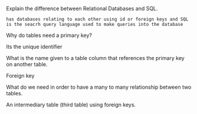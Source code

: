  Explain the difference between Relational Databases and SQL.

    has databases relating to each other using id or foreign keys and SQL is the seacrh query language used to make queries into the database

 Why do tables need a primary key?

 Its the unique identifier 

 What is the name given to a table column that references the primary key on another table.

 Foreign key

 What do we need in order to have a many to many relationship between two tables.

 An intermediary table (third table) using foreign keys.
